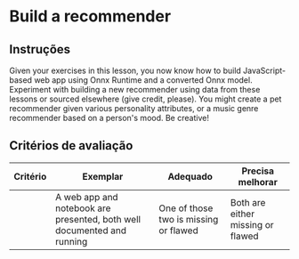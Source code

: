 # Build a recommender

## Instruções

Given your exercises in this lesson, you now know how to build JavaScript-based web app using Onnx Runtime and a converted Onnx model. Experiment with building a new recommender using data from these lessons or sourced elsewhere (give credit, please). You might create a pet recommender given various personality attributes, or a music genre recommender based on a person's mood. Be creative!

## Critérios de avaliação

| Critério | Exemplar                                                              | Adequado                              | Precisa melhorar                 |
| -------- | ---------------------------------------------------------------------- | ------------------------------------- | --------------------------------- |
|          | A web app and notebook are presented, both well documented and running | One of those two is missing or flawed | Both are either missing or flawed |
